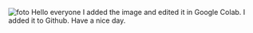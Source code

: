 ![foto](https://github.com/BO4105/SEEDR-TO-DRIVE/assets/52715393/a5fef658-5483-408d-8b6b-4a2152843ff3)
Hello everyone
I added the image and edited it in Google Colab. I added it to Github.
Have a nice day.

